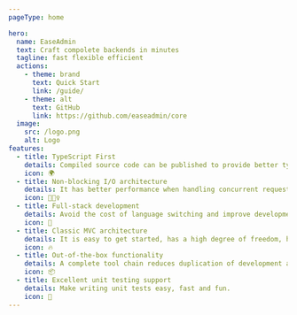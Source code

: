 ```yaml
---
pageType: home

hero:
  name: EaseAdmin
  text: Craft compolete backends in minutes
  tagline: fast flexible efficient
  actions:
    - theme: brand
      text: Quick Start
      link: /guide/
    - theme: alt
      text: GitHub
      link: https://github.com/easeadmin/core
  image:
    src: /logo.png
    alt: Logo
features:
  - title: TypeScript First
    details: Compiled source code can be published to provide better type safety and code hints, reducing errors during development.
    icon: 🌍
  - title: Non-blocking I/O architecture
    details: It has better performance when handling concurrent requests and is particularly suitable for high-traffic applications.
    icon: 🏃🏻‍♀️
  - title: Full-stack development
    details: Avoid the cost of language switching and improve development efficiency and team collaboration capabilities.
    icon: 🎨
  - title: Classic MVC architecture
    details: It is easy to get started, has a high degree of freedom, has low migration costs for existing projects, and is easy to maintain and expand.
    icon: 🔥
  - title: Out-of-the-box functionality
    details: A complete tool chain reduces duplication of development and enables rapid application development.
    icon: 📦
  - title: Excellent unit testing support
    details: Make writing unit tests easy, fast and fun.
    icon: 🌈
---
```

